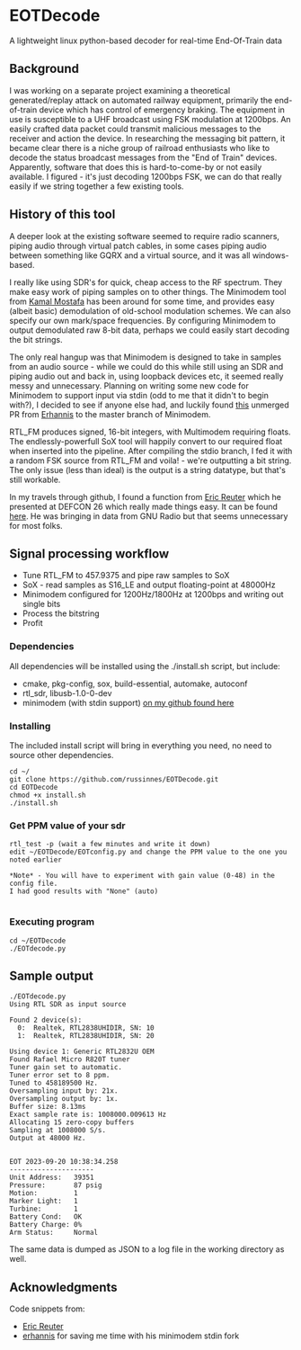 # EOTDecode

A lightweight linux python-based decoder for real-time End-Of-Train data 

## Background

I was working on a separate project examining a theoretical generated/replay attack on automated railway equipment, primarily the end-of-train device which has control of emergency braking. The equipment in use is susceptible to a UHF broadcast using FSK modulation at 1200bps. An easily crafted data packet could transmit malicious messages to the receiver and action the device. In researching the messaging bit pattern, it became clear there is a niche group of railroad enthusiasts who like to decode the status broadcast messages from the "End of Train" devices. Apparently, software that does this is hard-to-come-by or not easily available. I figured - it's just decoding 1200bps FSK, we can do that really easily if we string together a few existing tools. 

## History of this tool
A deeper look at the existing software seemed to require radio scanners, piping audio through virtual patch cables, in some cases piping audio between something like GQRX and a virtual source, and it was all windows-based. 

I really like using SDR's for quick, cheap access to the RF spectrum. They make easy work of piping samples on to other things. The Minimodem tool from [Kamal Mostafa](https://github.com/kamalmostafa) has been around for some time, and provides easy (albeit basic) demodulation of old-school modulation schemes. We can also specify our own mark/space frequencies. By configuring Minimodem to output demodulated raw 8-bit data, perhaps we could easily start decoding the bit strings. 

The only real hangup was that Minimodem is designed to take in samples from an audio source - while we could do this while still using an SDR and piping audio out and back in, using loopback devices etc, it seemed really messy and unnecessary. Planning on writing some new code for Minimodem to support input via stdin (odd to me that it didn't to begin with?), I decided to see if anyone else had, and luckily found [this](https://github.com/kamalmostafa/minimodem/pull/56) unmerged PR from [Erhannis](https://github.com/Erhannis) to the master branch of Minimodem. 

RTL_FM produces signed, 16-bit integers, with Multimodem requiring floats. The endlessly-powerfull SoX tool will happily convert to our required float when inserted into the pipeline. After compiling the stdio branch, I fed it with a random FSK source from RTL_FM and voila! - we're outputting a bit string. The only issue (less than ideal) is the output is a string datatype, but that's still workable. 

In my travels through github, I found a function from [Eric Reuter](https://github.com/ereuter) which he presented at DEFCON 26 which really made things easy. It can be found [here](https://github.com/ereuter/PyEOT). He was bringing in data from GNU Radio but that seems unnecessary for most folks.

## Signal processing workflow
* Tune RTL_FM to 457.9375 and pipe raw samples to SoX
* SoX - read samples as S16_LE and output floating-point at 48000Hz
* Minimodem configured for 1200Hz/1800Hz at 1200bps and writing out single bits
* Process the bitstring
* Profit

### Dependencies
All dependencies will be installed using the ./install.sh script, but include:
* cmake, pkg-config, sox, build-essential, automake, autoconf
* rtl_sdr, libusb-1.0-0-dev
* minimodem (with stdin support) [on my github found here](https://github.com/russinnes/minimodem-stdio)

### Installing
The included install script will bring in everything you need, no need to source other dependencies.
```
cd ~/
git clone https://github.com/russinnes/EOTDecode.git
cd EOTDecode
chmod +x install.sh
./install.sh
```

### Get PPM value of your sdr
```
rtl_test -p (wait a few minutes and write it down)
edit ~/EOTDecode/EOTconfig.py and change the PPM value to the one you noted earlier

*Note* - You will have to experiment with gain value (0-48) in the config file.
I had good results with "None" (auto)


```
### Executing program
```
cd ~/EOTDecode
./EOTdecode.py
```

## Sample output
```
./EOTdecode.py 
Using RTL SDR as input source

Found 2 device(s):
  0:  Realtek, RTL2838UHIDIR, SN: 10
  1:  Realtek, RTL2838UHIDIR, SN: 20

Using device 1: Generic RTL2832U OEM
Found Rafael Micro R820T tuner
Tuner gain set to automatic.
Tuner error set to 8 ppm.
Tuned to 458189500 Hz.
Oversampling input by: 21x.
Oversampling output by: 1x.
Buffer size: 8.13ms
Exact sample rate is: 1008000.009613 Hz
Allocating 15 zero-copy buffers
Sampling at 1008000 S/s.
Output at 48000 Hz.


EOT 2023-09-20 10:38:34.258
---------------------
Unit Address:   39351
Pressure:       87 psig
Motion:         1
Marker Light:   1
Turbine:        1
Battery Cond:   OK
Battery Charge: 0%
Arm Status:     Normal
```
The same data is dumped as JSON to a log file in the working directory as well. 

## Acknowledgments

Code snippets from:
* [Eric Reuter](https://github.com/ereuter) 
* [erhannis](https://github.com/Erhannis/minimodem/tree/feature/stdio) for saving me time with his minimodem stdin fork
